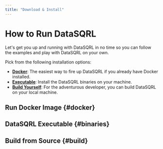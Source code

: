 ```yaml
---
title: "Download & Install"
---
```


# How to Run DataSQRL

Let's get you up and running with DataSQRL in no time so you can follow the examples
and play with DataSQRL on your own.

Pick from the following installation options:
- **[Docker](#docker)**: The easiest way to fire up DataSQRL if you already have Docker
 installed.
- **[Executable](#binaries)**: Install the DataSQRL binaries on your machine.
- **[Build Yourself](#build)**: For the adventurous developer, you can build DataSQRL
 on your local machine. 


## Run Docker Image {#docker}


## DataSQRL Executable {#binaries}



## Build from Source {#build}

